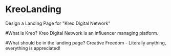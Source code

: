 # KreoLanding
Design a Landing Page for "Kreo Digital Network"

#What is Kreo?
Kreo Digital Network is an influencer managing platform.

#What should be in the landing page?
Creative Freedom - Literally anything, everything is appreciated!

